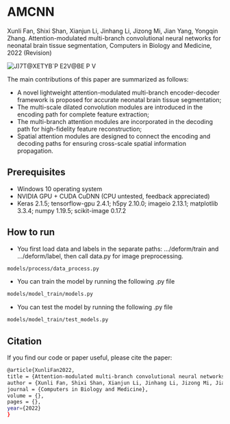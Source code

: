 # AMCNN
Xunli Fan, Shixi Shan, Xianjun Li, Jinhang Li, Jizong Mi, Jian Yang, Yongqin Zhang. Attention-modulated multi-branch convolutional neural networks for neonatal brain tissue segmentation, Computers in Biology and Medicine, 2022 (Revision)

![J)7T@XETYB`P E2V@BE P V](https://user-images.githubusercontent.com/16028075/162601097-7a0661bb-166a-49fc-a9b5-388bfebb9dd8.png)


The main contributions of this paper are summarized as follows:
- A novel lightweight attention-modulated multi-branch encoder-decoder framework is proposed for accurate neonatal brain tissue segmentation;
- The multi-scale dilated convolution modules are introduced in the encoding path for complete feature extraction;
- The multi-branch attention modules are incorporated in the decoding path for high-fidelity feature reconstruction;
- Spatial attention modules are designed to connect the encoding and decoding paths for ensuring cross-scale spatial information propagation.

## Prerequisites 

- Windows 10 operating system
- NVIDIA GPU + CUDA CuDNN (CPU untested, feedback appreciated) 
- Keras 2.1.5;
  tensorflow-gpu 2.4.1;
  h5py 2.10.0;
  imageio 2.13.1;
  matplotlib 3.3.4;
  numpy 1.19.5; 
  scikit-image 0.17.2
 
## How to run

- You first load data and labels in the separate paths: .../deform/train and .../deform/label, then call data.py for image preprocessing.

```bash
models/process/data_process.py

```


- You can train the model by running the following .py file
```bash
models/model_train/models.py

```

- You can test the model by running the following .py file
```bash
models/model_train/test_models.py

```

## Citation

If you find our code or paper useful, please cite the paper:
```bash
@article{XunliFan2022,
title = {Attention-modulated multi-branch convolutional neural networks for neonatal brain tissue segmentation},
author = {Xunli Fan, Shixi Shan, Xianjun Li, Jinhang Li, Jizong Mi, Jian Yang, Yongqin Zhang},
journal = {Computers in Biology and Medicine},
volume = {},
pages = {},
year={2022}
}
```
